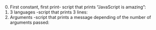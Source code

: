 0. First constant, first print- script that prints “JavaScript is amazing”:
1. 3 languages -script that prints 3 lines:
2. Arguments -script that prints a message depending of the number of arguments passed:
